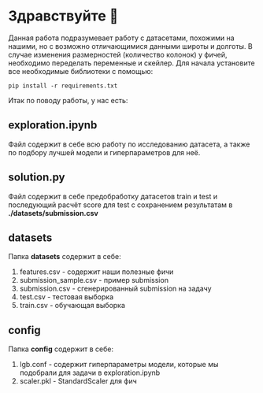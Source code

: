 # Здравствуйте 👋

Данная работа подразумевает работу с датасетами, похожими на нашими, но с возможно отличающимися данными широты и долготы. В случае изменения размерностей (количество колонок) у фичей, необходимо переделать переменные и скейлер.
Для начала установите все необходимые библиотеки с помощью:
```
pip install -r requirements.txt
```
Итак по поводу работы, у нас есть:
## exploration.ipynb
Файл содержит в себе всю работу по исследованию датасета, а также по подбору лучшей модели и гиперпараметров для неё.

## solution.py
Файл содержит в себе предобработку датасетов train и test и последующий расчёт score для test с сохранением результатам в <b>./datasets/submission.csv</b>


## datasets
Папка <b>datasets</b> содержит в себе:
1. features.csv - содержит наши полезные фичи
2. submission_sample.csv - пример submission 
3. submission.csv - сгенерированный submission на задачу
4. test.csv - тестовая выборка
5. train.csv - обучающая выборка

## config
Папка <b>config</b> содержит в себе:
1. lgb.conf - содержит гиперпараметры модели, которые мы подобрали для задачи в exploration.ipynb
2. scaler.pkl - StandardScaler для фич

